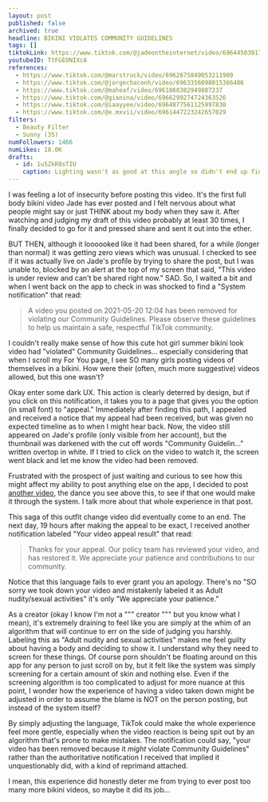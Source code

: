 ```yaml
---
layout: post
published: false
archived: true
headline: BIKINI VIOLATES COMMUNITY GUIDELINES
tags: []
tiktokLink: https://www.tiktok.com/@jadeontheinternet/video/6964450391752805637
youtubeID: TtFGEONIXcA
references:
  - https://www.tiktok.com/@marstruck/video/6962675849053211909
  - https://www.tiktok.com/@jorgechaconh/video/6963356098015366406
  - https://www.tiktok.com/@maheaf/video/6961868382949887237
  - https://www.tiktok.com/@gianina/video/6966299274724363526
  - https://www.tiktok.com/@iaayyee/video/6964877561125997830
  - https://www.tiktok.com/@e.mxvii/video/6961447223242657029
filters:
  - Beauty Filter
  - Sunny (35)
numFollowers: 1466
numLikes: 18.0K
drafts: 
  - id: 1u5ZkR0sTIU
    caption: Lighting wasn't as good at this angle so didn't end up finishing it.
---
```


I was feeling a lot of insecurity before posting this video. It's the first full body bikini video Jade has ever posted and I felt nervous about what people might say or just THINK about my body when they saw it. After watching and judging my draft of this video probably at least 30 times, I finally decided to go for it and pressed share and sent it out into the ether. 

BUT THEN, although it loooooked like it had been shared, for a while (longer than normal) it was getting zero views which was unusual. I checked to see if it was actually live on Jade's profile by trying to share the post, but I was unable to, blocked by an alert at the top of my screen that said, "This video is under review and can't be shared right now." SAD. So, I waited a bit and when I went back on the app to check in was shocked to find a "System notification" that read:

> A video you posted on 2021-05-20 12:04 has been removed for violating our Community Guidelines. Please observe these guidelines to help us maintain a safe, respectful TikTok community. 

I couldn't really make sense of how this cute hot girl summer bikini look video had "violated" Community Guidelines... especially considering that when I scroll my For You page, I see SO many girls posting videos of themselves in a bikini. How were their (often, much more suggestive) videos allowed, but this one wasn't? 

Okay enter some dark UX. This action is clearly deterred by design, but if you click on this notification, it takes you to a page that gives you the option (in small font) to "appeal." Immediately after finding this path, I appealed and received a notice that my appeal had been received, but was given no expected timeline as to when I might hear back. Now, the video still appeared on Jade's profile (only visible from her account), but the thumbnail was darkened with the cut off words "Community Guidelin..." written overtop in white. If I tried to click on the video to watch it, the screen went black and let me know the video had been removed.

Frustrated with the prospect of just waiting and curious to see how this might affect my ability to post anything else on the app, I decided to post [another video](https://www.tiktok.com/@jadeontheinternet/video/6964462359632940294), the dance you see above this, to see if that one would make it through the system. I talk more about that whole experience in that post. 

This saga of this outfit change video did eventually come to an end. The next day, 19 hours after making the appeal to be exact, I received another notification labeled "Your video appeal result" that read:

> Thanks for your appeal. Our policy team has reviewed your video, and has restored it. We appreciate your patience and contributions to our community. 

Notice that this language fails to ever grant you an apology. There's no "SO sorry we took down your video and mistakenly labeled it as Adult nudity/sexual activities" it's only "We appreciate your patience." 

As a creator (okay I know I'm not a """ creator """ but you know what I mean), it's extremely draining to feel like you are simply at the whim of an algorithm that will continue to err on the side of judging you harshly. Labeling this as "Adult nudity and sexual activities" makes me feel guilty about having a body and deciding to show it. I understand why they need to screen for these things. Of course porn shouldn't be floating around on this app for any person to just scroll on by, but it felt like the system was simply screening for a certain amount of skin and nothing else. Even if the screening algorithm is too complicated to adjust for more nuance at this point, I wonder how the experience of having a video taken down might be adjusted in order to assume the blame is NOT on the person posting, but instead of the system itself? 

By simply adjusting the language, TikTok could make the whole experience feel more gentle, especially when the video reaction is being spit out by an algorithm that's prone to make mistakes. The notification could say, "your video has been removed because it *might* violate Community Guidelines" rather than the authoritative notification I received that implied it unquestionably did, with a kind of reprimand attached. 

I mean, this experience did honestly deter me from trying to ever post too many more bikini videos, so maybe it did its job... 
